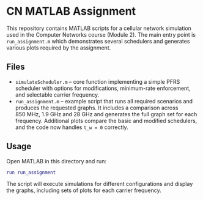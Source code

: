 # CN MATLAB Assignment

This repository contains MATLAB scripts for a cellular network simulation used in the Computer Networks course (Module 2). The main entry point is `run_assignment.m` which demonstrates several schedulers and generates various plots required by the assignment.

## Files

- `simulateScheduler.m` – core function implementing a simple PFRS scheduler with options for modifications, minimum-rate enforcement, and selectable carrier frequency.
- `run_assignment.m` – example script that runs all required scenarios and produces the requested graphs. It includes a comparison across 850 MHz, 1.9 GHz and 28 GHz and generates the full graph set for each frequency. Additional plots compare the basic and modified schedulers, and the code now handles `t_w = 0` correctly.

## Usage

Open MATLAB in this directory and run:

```matlab
run run_assignment
```

The script will execute simulations for different configurations and display the graphs, including sets of plots for each carrier frequency.

